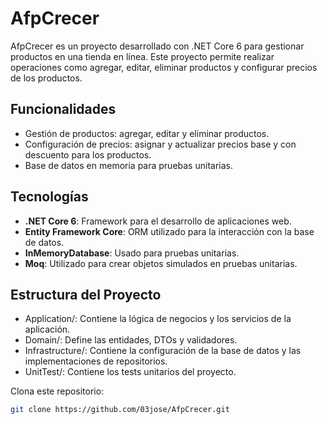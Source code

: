 # AfpCrecer
AfpCrecer es un proyecto desarrollado con .NET Core 6 para gestionar productos en una tienda en línea. 
Este proyecto permite realizar operaciones como agregar, editar, eliminar productos y configurar precios de los productos.

## Funcionalidades

- Gestión de productos: agregar, editar y eliminar productos.
- Configuración de precios: asignar y actualizar precios base y con descuento para los productos.
- Base de datos en memoria para pruebas unitarias.

## Tecnologías

- **.NET Core 6**: Framework para el desarrollo de aplicaciones web.
- **Entity Framework Core**: ORM utilizado para la interacción con la base de datos.
- **InMemoryDatabase**: Usado para pruebas unitarias.
- **Moq**: Utilizado para crear objetos simulados en pruebas unitarias.

## Estructura del Proyecto
- Application/: Contiene la lógica de negocios y los servicios de la aplicación.
- Domain/: Define las entidades, DTOs y validadores.
- Infrastructure/: Contiene la configuración de la base de datos y las implementaciones de repositorios.
- UnitTest/: Contiene los tests unitarios del proyecto.

Clona este repositorio:
   ```bash
   git clone https://github.com/03jose/AfpCrecer.git 
